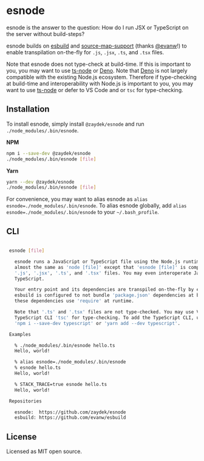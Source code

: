 # esnode

esnode is the answer to the question: How do I run JSX or TypeScript on the server without build-steps?

esnode builds on [esbuild](https://github.com/evanw/esbuild) and
[source-map-support](https://github.com/evanw/node-source-map-support) (thanks [@evanw](https://github.com/evanw)!) to
enable transpilation on-the-fly for `.js`, `.jsx`, `.ts`, and `.tsx` files.

Note that esnode does not type-check at build-time. If this is important to you, you may want to use
[ts-node](https://github.com/TypeStrong/ts-node) or [Deno](https://github.com/denoland/deno). Note that
[Deno](https://github.com/denoland/deno) is not largely compatible with the existing Node.js ecosystem. Therefore if
type-checking at build-time and interoperability with Node.js is important to you, you may want to use
[ts-node](https://github.com/TypeStrong/ts-node) or defer to VS Code and or `tsc` for type-checking.

## Installation

To install esnode, simply install `@zaydek/esnode` and run `./node_modules/.bin/esnode`.

**NPM**

```sh
npm i --save-dev @zaydek/esnode
./node_modules/.bin/esnode [file]
```

**Yarn**

```sh
yarn --dev @zaydek/esnode
./node_modules/.bin/esnode [file]
```

For convenience, you may want to alias esnode as `alias esnode=./node_modules/.bin/esnode`. To alias esnode globally,
add `alias esnode=./node_modules/.bin/esnode` to your `~/.bash_profile`.

## CLI

```sh

 esnode [file]

   esnode runs a JavaScript or TypeScript file using the Node.js runtime. This is
   almost the same as 'node [file]' except that 'esnode [file]' is compatible with
   '.js', '.jsx', '.ts', and '.tsx' files. You may even interoperate JavaScript and
   TypeScript.

   Your entry point and its dependencies are transpiled on-the-fly by esbuild.
   esbuild is configured to not bundle 'package.json' dependencies at build-time;
   these dependencies use 'require' at runtime.

   Note that '.ts' and '.tsx' files are not type-checked. You may use VS Code or the
   TypeScript CLI 'tsc' for type-checking. To add the TypeScript CLI, use
   'npm i --save-dev typescript' or 'yarn add --dev typescript'.

 Examples

   % ./node_modules/.bin/esnode hello.ts
   Hello, world!

   % alias esnode=./node_modules/.bin/esnode
   % esnode hello.ts
   Hello, world!

   % STACK_TRACE=true esnode hello.ts
   Hello, world!

 Repositories

   esnode:  https://github.com/zaydek/esnode
   esbuild: https://github.com/evanw/esbuild

```

## License

Licensed as MIT open source.
